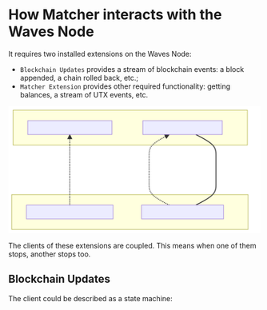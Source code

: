 # How Matcher interacts with the Waves Node

It requires two installed extensions on the Waves Node:
* `Blockchain Updates` provides a stream of blockchain events: a block appended, a chain rolled back, etc.;
* `Matcher Extension` provides other required functionality: getting balances, a stream of UTX events, etc.

![Matcher-Node interaction](./images/wni-ext.svg)

The clients of these extensions are coupled. This means when one of them stops, another stops too.

## Blockchain Updates

The client could be described as a state machine:

